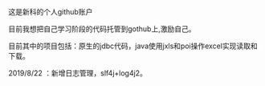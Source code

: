 
这是新科的个人github账户

目前我想把自己学习阶段的代码托管到gothub上,激励自己。

目前其中的项目包括：原生的jdbc代码，java使用jxls和poi操作excel实现读取和下载。

2019/8/22 ：新增日志管理，slf4j+log4j2。
